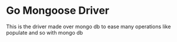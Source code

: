 # Go Mongoose Driver

This is the driver made over mongo db to ease many operations like populate and so with mongo db